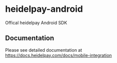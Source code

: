 # heidelpay-android
Offical heidelpay Android SDK

## Documentation
Please see detailed documentation at https://docs.heidelpay.com/docs/mobile-integration

